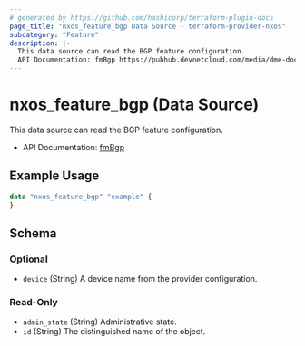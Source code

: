 ```yaml
---
# generated by https://github.com/hashicorp/terraform-plugin-docs
page_title: "nxos_feature_bgp Data Source - terraform-provider-nxos"
subcategory: "Feature"
description: |-
  This data source can read the BGP feature configuration.
  API Documentation: fmBgp https://pubhub.devnetcloud.com/media/dme-docs-10-2-2/docs/Feature%20Management/fm:Bgp/
---
```


# nxos_feature_bgp (Data Source)

This data source can read the BGP feature configuration.

- API Documentation: [fmBgp](https://pubhub.devnetcloud.com/media/dme-docs-10-2-2/docs/Feature%20Management/fm:Bgp/)

## Example Usage

```terraform
data "nxos_feature_bgp" "example" {
}
```

<!-- schema generated by tfplugindocs -->
## Schema

### Optional

- `device` (String) A device name from the provider configuration.

### Read-Only

- `admin_state` (String) Administrative state.
- `id` (String) The distinguished name of the object.


